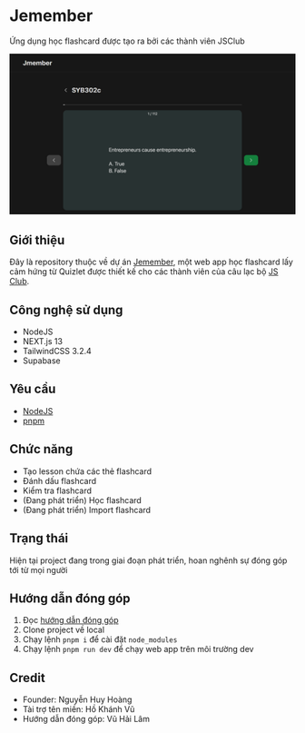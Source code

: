 # Jemember

Ứng dụng học flashcard được tạo ra bởi các thành viên JSClub

![Jemember demo](public/jemember.png "Jemember")

## Giới thiệu

Đây là repository thuộc về dự án [Jemember](https://jemember.jsclub.tech/), một web app học flashcard lấy cảm hứng từ Quizlet được thiết kế cho các thành viên của câu lạc bộ [JS Club](https://www.facebook.com/fu.jsclub).

## Công nghệ sử dụng

- NodeJS
- NEXT.js 13
- TailwindCSS 3.2.4
- Supabase

## Yêu cầu

- [NodeJS](https://nodejs.org/en/)
- [pnpm](https://pnpm.io/installation)

## Chức năng

- Tạo lesson chứa các thẻ flashcard
- Đánh dấu flashcard
- Kiểm tra flashcard
- (Đang phát triển) Học flashcard
- (Đang phát triển) Import flashcard

## Trạng thái

Hiện tại project đang trong giai đoạn phát triển, hoan nghênh sự đóng góp tới từ mọi người

## Hướng dẫn đóng góp

1. Đọc [hướng dẫn đóng góp](CONTRIBUTING.md)
2. Clone project về local
3. Chạy lệnh `pnpm i` để cài đặt `node_modules`
4. Chạy lệnh `pnpm run dev` để chạy web app trên môi trường dev

## Credit

- Founder: Nguyễn Huy Hoàng
- Tài trợ tên miền: Hồ Khánh Vũ
- Hướng dẫn đóng góp: Vũ Hải Lâm
